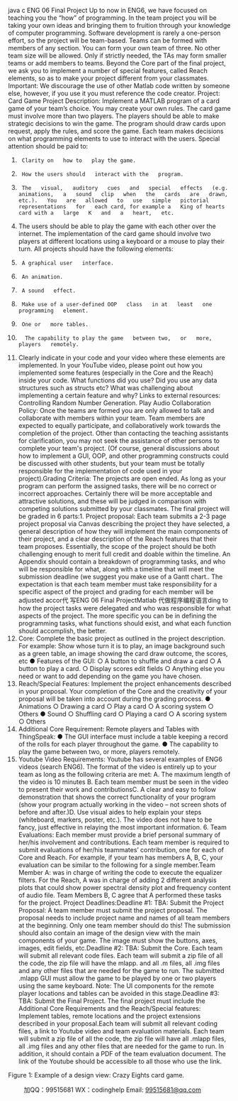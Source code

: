 java c
ENG 06 Final Project Up   to   now   in   ENG6,   we   have   focused   on   teaching   you   the   “how”   of   programming.   In   the   team   project   you   will   be taking   your   own   ideas   and   bringing   them   to   fruition   through   your   knowledge   of   computer   programming.   Software   development   is   rarely   a   one-person   effort,   so   the   project   will   be team-based. Teams can   be formed with   members of any section. You   can form   your   own   team   of   three.   No   other   team   size   will   be   allowed.   Only   if   strictly   needed,   the   TAs   may   form   smaller teams   or   add   members to teams. Beyond the Core part of the final project, we ask you to implement a number of special features, called Reach elements, so as to make your project different from your classmates. 
Important: We discourage the use of other Matlab code written by someone else, however, if you use it you must reference the code creator. 
Project: Card Game 
Project Description: Implement   a   MATLAB   program   of   a   card   game   of   your   team’s   choice.   You may   create   your   own    rules.   The    card   game    must    involve    more    than   two    players.   The   players   should   be   able   to   make   strategic   decisions   to win   the   game.   The   program   should   draw   cards   upon   request, apply the   rules, and score   the   game.       Each team   makes decisions   on   what   programming elements to use to interact with the   users.      Special   attention   should   be   paid to:
1.      Clarity on   how to   play the game.
2.      How the users should   interact with the   program.
3.      The   visual,   auditory   cues   and   special   effects   (e.g.   animations,   a   sound   clip   when   the   cards   are   drawn,   etc.).   You   are   allowed   to   use   simple   pictorial   representations   for   each card, for example a   King of hearts card with a   large   K   and   a   heart,   etc.
4.    The users should be able to   play   the   game with   each   other   over   the   internet.
The   implementation   of   the   card   game   should   involve   two   players   at   different   locations   using   a   keyboard or a mouse to play their turn. All   projects   should   have the   following   elements:
1.      A graphical user   interface.
2.      An animation.
3.      A sound   effect.
4.      Make use of a user-defined OOP   class   in at   least   one   programming   element.
5.      One or   more tables.
6.       The capability to play the game   between two,   or   more,   players   remotely.
7. Clearly       indicate       in       your       code and       your       video       where       these elements are implemented. In your YouTube video, please point out how you implemented some features (especially in the Core and the Reach) inside your code. What functions did you use? Did you use any data structures such as structs etc? What was challenging about implementing a certain feature and why? 
Links to external resources: 
Controlling Random Number Generation. 
Play Audio Collaboration Policy: Once the teams are formed   you   are   only   allowed   to   talk   and   collaborate   with    members    within    your    team.    Team    members      are      expected      to      equally      participate,      and   collaboratively   work   towards   the   completion   of   the   project.   Other   than   contacting   the   teaching   assistants   for   clarification,   you   may   not   seek   the   assistance   of   other   persons   to   complete   your   team's   project.   (Of course, general   discussions   about   how to   implement   a   GUI,   OOP,   and other   programming   constructs   could   be   discussed   with   other   students,   but   your   team   must   be   totally   responsible for the implementation of code used in   your   project).Grading    Criteria: The    projects   are   open   ended.   As   long   as   your   program   can   perform   the   assigned   tasks,   there   will   be   no   correct   or   incorrect   approaches.   Certainly   there   will   be   more   acceptable   and   attractive   solutions,   and   these   will   be   judged   in   comparison   with   competing   solutions submitted by your classmates.    The final project will   be   graded   in   6   parts:1. Project    proposal:       Each      team      submits      a      2-3       page      project      proposal      via      Canvas   describing   the   project   they   have   selected,   a   general   description   of   how   they   will   implement   the main components of their project, and a   clear   description   of the   Reach features   that   their team   proposes.   Essentially,   the   scope   of the   project   should   be   both   challenging   enough   to   merit full   credit   and   doable within   the   timeline. An Appendix   should   contain   a   breakdown   of   programming   tasks,   and   who   will   be   responsible   for   what,   along   with   a   timeline   that   will   meet the submission deadline   (we suggest you   make   use   of a Gantt chart..   The   expectation is   that   each   team   member   must   take   responsibility   for   a   specific   aspect   of   the   project   and   grading for each member will be adjusted accor代 写ENG 06 Final ProjectMatlab
代做程序编程语言ding to   how   the   project   tasks were   delegated   and who was   responsible   for what   aspects   of the   project.       The   more   specific   you   can   be   in   defining the   programming tasks, what functions should exist,   and   what   each   function   should   accomplish, the better. 
2. Core: Complete the basic project as   outlined   in   the   project   description.
For example:   Show whose turn   it   is to   play, an   image   background   such   as   a   green table,   an   image showing the card draw outcome, the scores,   etc
● Features of the GUI: 
○ A button to shuffle   and   draw   a   card
○         A   button to   play a   card.
○          Display scores edit fields
○       Anything   else   you   need   or want   to   add   depending   on   the   game   you   have   chosen.
3. Reach/Special Features:      Implement    the       project      enhancements      described      in    your   proposal.   Your   completion   of the   Core   and   the   creativity   of your   proposal   will   be   taken   into account during the grading   process.
● Animations 
○          Drawing   a   card
○          Play   a   card
○         A scoring system
○          Others
● Sound 
○         Shuffling card
○          Playing   a   card
○         A scoring system
○          Others
4. Additional Core Requirement: Remote players and Tables with ThingSpeak: 
●         The   GUI   interface   must   include   a   table   keeping   a   record   of   the   rolls   for   each   player throughout the game.
●          The   capability to   play   the   game   between   two,   or   more,   players   remotely.
5. Youtube Video Requirements: Youtube   has several examples of ENG6 videos   (search   ENG6).   The   format   of the   video   is   entirely   up   to   your   team   as   long   as   the   following   criteria are   met:
A.      The   maximum length of the video is   10   minutes
B.      Each   team    member   must    be   seen    in   the   video   to    present   their   work    and   contributionsC.    A   clear   and   easy   to   follow   demonstration   that   shows   the   correct   functionality   of   your   program   (show   your   program   actually   working   in   the   video   –   not   screen   shots of before   and   after.)D. Use    visual    aides to help explain your steps (whiteboard, markers, poster, etc.). The video does not have to be fancy, just effective in relaying the most important information. 6. Team    Evaluations:   Each   member   must   provide   a   brief   personal   summary   of   her/his   involvement   and   contributions.       Each    team    member    is    required    to   submit   evaluations   of   her/his teammates’ contribution, one for each of   Core   and   Reach.   For   example,   if your   team   has members A,   B, C, your evaluation can   be similar to   the following   for   a   single   member.Team   Member   A:   was   in   charge   of   writing   the   code   to   execute   the   equalizer   filters.   For   the   Reach,   A   was   in   charge   of   adding   2   different   analysis   plots   that   could   show   power   spectral   density   plot   and   frequency   content   of   audio   file.   Team   Members   B,   C   agree   that   A   performed   these tasks for the project.
Project    Deadlines:Deadline   #1:       TBA: Submit the    Project    Proposal: A   team   member   must   submit   the   project   proposal.   The   proposal   needs   to   include   project   name   and   names   of   all   team   members   at   the   beginning. Only one team member   should   do   this!
The   submission   should   also   contain   an   image   of the   design   view   with   the   main   components   of   your game. The image must show the   buttons,   axes,   images,   edit fields,   etc.Deadline #2:    TBA: Submit the Core.   Each   team will   submit   all   relevant   code   files.   Each   team   will   submit   a zip file   of all the   code,   the   zip   file   will   have   the   mlapp.   and   all   .m   files,   all   .img   files   and any other files that are needed   for the   game   to   run.
The   submitted   .mlapp   GUI   must   allow   the   game   to   be   played   by   one   or   two   players   using   the   same   keyboard.
Note:   The   UI   components   for   the   remote   player   locations   and   tables   can   be   avoided   in   this   stage.Deadline   #3:       TBA: Submit the    Final Project. The   final   project   must   include   the Additional Core Requirements and the Reach/Special features: Implement tables, remote locations   and   the project extensions described   in your   proposal.Each   team   will   submit   all   relevant   coding   files,   a   link   to   Youtube   video   and   team   evaluation   materials.   Each team will submit a zip file   of   all   the   code,   the   zip   file   will   have   all   .mlapp   files,   all   .img files and any other files that   are   needed   for   the   game   to   run.   In   addition,   it   should   contain   a   PDF of the team evaluation document. The   link of the   Youtube   should   be   accessible   to   all   those   who   use the   link.

Figure 1: Example of a design view: Crazy Eights card game. 





         
加QQ：99515681  WX：codinghelp  Email: 99515681@qq.com
